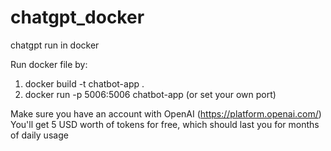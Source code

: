 # chatgpt_docker
chatgpt run in docker

Run docker file by:
1. docker build -t chatbot-app .
2. docker run -p 5006:5006 chatbot-app  (or set your own port)

Make sure you have an account with OpenAI (https://platform.openai.com/)
You'll get 5 USD worth of tokens for free, which should last you for months of daily usage
